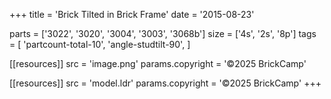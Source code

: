 +++
title = 'Brick Tilted in Brick Frame'
date  = '2015-08-23'

parts = ['3022', '3020', '3004', '3003', '3068b']
size  = ['4s', '2s', '8p']
tags  = [
  'partcount-total-10',
  'angle-studtilt-90',
]

[[resources]]
src              = 'image.png'
params.copyright = '©2025 BrickCamp'

[[resources]]
src              = 'model.ldr'
params.copyright = '©2025 BrickCamp'
+++
